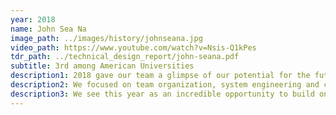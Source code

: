 ```yaml
---
year: 2018
name: John Sea Na
image_path: ../images/history/johnseana.jpg
video_path: https://www.youtube.com/watch?v=Nsis-Q1kPes
tdr_path: ../technical_design_report/john-seana.pdf
subtitle: 3rd among American Universities
description1: 2018 gave our team a glimpse of our potential for the future. As a predominantly Sophomore and Junior team we recognized the need to target specific areas in order to return the team to success.
description2: We focused on team organization, system engineering and collaboration across groups. By making targeted improvements as a team, we were able to make significant progress at competition. After previously not making it into finals the year prior, we were headed into finals in 4th and finished 3rd among American Universities.
description3: We see this year as an incredible opportunity to build on the experience of a majority upperclassmen team and strive to win the 2019 RoboBoat competition.
---
```

